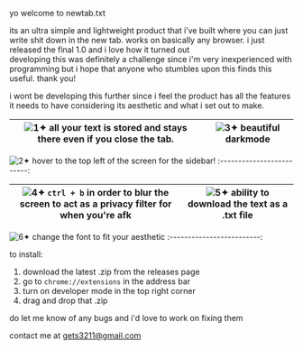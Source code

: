 yo welcome to newtab.txt

its an ultra simple and lightweight product that i’ve built where you can just write shit down in the new tab. works on basically any browser. i just released the final 1.0 and i love how it turned out\
developing this was definitely a challenge since i'm very inexperienced with programming but i hope that anyone who stumbles upon this finds this useful. thank you!

i wont be developing this further since i feel the product has all the features it needs to have considering its aesthetic and what i set out to make.






![1](https://user-images.githubusercontent.com/79783628/226945947-5ee5c805-34e1-43fa-8346-74389d848365.png)✦ all your text is stored and stays there even if you close the tab.|![3](https://user-images.githubusercontent.com/79783628/226946095-8b41738f-8c2f-41e8-b728-64c3308b440a.png)✦ beautiful darkmode                                         
:-------------------------:|:-------------------------:

![2](https://user-images.githubusercontent.com/79783628/226946304-6c822273-8057-4d3a-adaf-7663c488b758.png)✦ hover to the top left of the screen for the sidebar!
:-------------------------:

![4](https://user-images.githubusercontent.com/79783628/226946446-a5fa8431-46fa-41c9-bfb8-ae41d73da31e.png)✦ `ctrl + b` in order to blur the screen to act as a privacy filter for when you're afk|![5](https://user-images.githubusercontent.com/79783628/226946541-fa745615-7664-4c24-833e-4785daef7c74.png)✦ ability to download the text as a .txt file
:-------------------------:|:-------------------------:


![6](https://user-images.githubusercontent.com/79783628/226946601-344cc902-5b95-40a5-8dab-f5ab2a6c8a05.png)✦ change the font to fit your aesthetic
:-------------------------:



to install:

1. download the latest .zip from the releases page
2. go to `chrome://extensions` in the address bar
3. turn on developer mode in the top right corner
4. drag and drop that .zip


do let me know of any bugs and i'd love to work on fixing them

contact me at [gets3211@gmail.com](mailto:gets3211@gmail.com)
